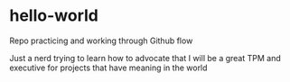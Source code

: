 # hello-world
Repo practicing and working through Github flow

Just a nerd trying to learn how to advocate that I will be a great TPM and executive for
projects that have meaning in the world

